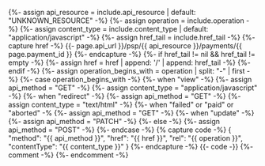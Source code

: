 {%- assign api_resource = include.api_resource  | default: "UNKNOWN_RESOURCE" -%}
{%- assign operation = include.operation -%}
{%- assign content_type = include.content_type | default: "application/javascript" -%}
{%- assign href_tail = include.href_tail -%}
{%- capture href -%}
{{- page.api_url }}/psp/{{ api_resource }}/payments/{{ page.payment_id }}
{%- endcapture -%}
{%- if href_tail != nil && href_tail != empty -%}
    {%- assign href = href | append: '/' | append: href_tail -%}
{%- endif -%}
{%- assign operation_begins_with = operation | split: "-" | first -%}
{%- case operation_begins_with -%}
    {%- when "view" -%}
        {%- assign api_method = "GET" -%}
        {%- assign content_type = "application/javascript" -%}
    {%- when "redirect" -%}
        {%- assign api_method = "GET" -%}
        {%- assign content_type = "text/html" -%}
    {%- when "failed" or "paid" or "aborted" -%
        {%- assign api_method = "GET" -%}
    {%- when "update" -%}
        {%- assign api_method = "PATCH" -%}
    {%- else -%}
        {%- assign api_method = "POST" -%}
{%- endcase -%}
{% capture code -%}
        {
            "method": "{{ api_method }}",
            "href": "{{ href }}",
            "rel": "{{ operation }}",
            "contentType": "{{ content_type }}"
        }
{%- endcapture -%}
{{- code -}}
{%- comment -%}
{%- endcomment -%}
